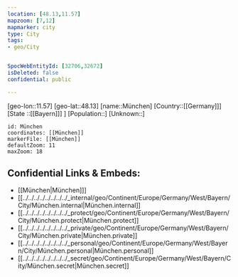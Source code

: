 ```yaml
---
location: [48.13,11.57]
mapzoom: [7,12] 
mapmarker: city 
type: City
tags:
- geo/City


SpocWebEntityId: [32706,32672]
isDeleted: false
confidential: public

---
```

[geo-lon::11.57]
[geo-lat::48.13]
[name::München]
[Country::[[Germany]]]
[State ::[[Bayern]]] ]
[Population::]
[Unknown::]


```leaflet
id: München
coordinates: [[München]]
markerFile: [[München]]
defaultZoom: 11 
maxZoom: 18
```


## Confidential Links & Embeds: 
- [[München|München]]] 
- [[../../../../../../../../_internal/geo/Continent/Europe/Germany/West/Bayern/City/München.internal|München.internal]] 
- [[../../../../../../../../_protect/geo/Continent/Europe/Germany/West/Bayern/City/München.protect|München.protect]] 
- [[../../../../../../../../_private/geo/Continent/Europe/Germany/West/Bayern/City/München.private|München.private]] 
- [[../../../../../../../../_personal/geo/Continent/Europe/Germany/West/Bayern/City/München.personal|München.personal]] 
- [[../../../../../../../../_secret/geo/Continent/Europe/Germany/West/Bayern/City/München.secret|München.secret]] 
